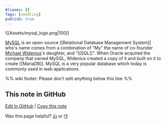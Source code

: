 ```yaml
---
Aliases: []
Tags: [seedling]
publish: true
---
```


![[Assets/mysql_logo.png|100]]

[MySQL](https://en.wikipedia.org/wiki/MySQL) is an open-source [[Relational Database Management System]] who's name comes from a combination of "My" the name of co-founder [Michael Widenius](https://en.wikipedia.org/wiki/Michael_Widenius "Michael Widenius")'s daughter, and "[[SQL]]". When Oracle acquired the company that owned MySQL, Widenius created a copy of it and built on it to create [[MariaDB]]. MySQL is a very popular database which today is commonly used in web applications.

%% wiki footer: Please don't edit anything below this line %%

## This note in GitHub

<span class="git-footer">[Edit In GitHub](https://github.dev/data-engineering-community/data-engineering-wiki/blob/main/Tools/Databases/MySQL.md "git-hub-edit-note") | [Copy this note](https://raw.githubusercontent.com/data-engineering-community/data-engineering-wiki/main/Tools/Databases/MySQL.md "git-hub-copy-note")</span>

<span class="git-footer">Was this page helpful?
[👍](https://tally.so/r/mOaxjk?rating=Yes&url=https://dataengineering.wiki/Tools/Databases/MySQL) or [👎](https://tally.so/r/mOaxjk?rating=No&url=https://dataengineering.wiki/Tools/Databases/MySQL)</span>
